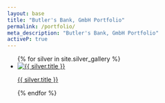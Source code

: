 ```yaml
---
layout: base
title: "Butler's Bank, GmbH Portfolio"
permalink: /portfolio/
meta_description: "Butler's Bank, GmbH Portfolio"
activeP: true
---
```


  <section>
    <ul id="gallery">
    {% for silver in site.silver_gallery %}
      <li>
        <a href="{{ silver.permalink | relative_url }}">
          <img src="{{ silver.img_small | relative_url }}" alt="{{ silver.title }}">
          <p>{{ silver.title }}</p>
        </a>
      </li>
    {% endfor %}
    </ul>
  </section>
